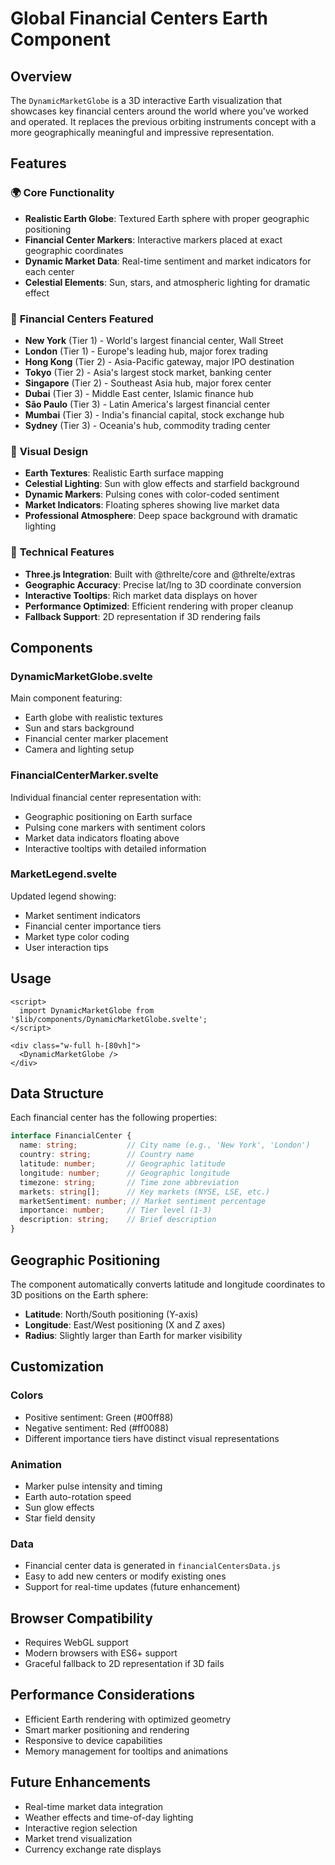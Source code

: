 # Global Financial Centers Earth Component

## Overview
The `DynamicMarketGlobe` is a 3D interactive Earth visualization that showcases key financial centers around the world where you've worked and operated. It replaces the previous orbiting instruments concept with a more geographically meaningful and impressive representation.

## Features

### 🌍 **Core Functionality**
- **Realistic Earth Globe**: Textured Earth sphere with proper geographic positioning
- **Financial Center Markers**: Interactive markers placed at exact geographic coordinates
- **Dynamic Market Data**: Real-time sentiment and market indicators for each center
- **Celestial Elements**: Sun, stars, and atmospheric lighting for dramatic effect

### 🏦 **Financial Centers Featured**
- **New York** (Tier 1) - World's largest financial center, Wall Street
- **London** (Tier 1) - Europe's leading hub, major forex trading
- **Hong Kong** (Tier 2) - Asia-Pacific gateway, major IPO destination
- **Tokyo** (Tier 2) - Asia's largest stock market, banking center
- **Singapore** (Tier 2) - Southeast Asia hub, major forex center
- **Dubai** (Tier 3) - Middle East center, Islamic finance hub
- **São Paulo** (Tier 3) - Latin America's largest financial center
- **Mumbai** (Tier 3) - India's financial capital, stock exchange hub
- **Sydney** (Tier 3) - Oceania's hub, commodity trading center

### 🎨 **Visual Design**
- **Earth Textures**: Realistic Earth surface mapping
- **Celestial Lighting**: Sun with glow effects and starfield background
- **Dynamic Markers**: Pulsing cones with color-coded sentiment
- **Market Indicators**: Floating spheres showing live market data
- **Professional Atmosphere**: Deep space background with dramatic lighting

### 🚀 **Technical Features**
- **Three.js Integration**: Built with @threlte/core and @threlte/extras
- **Geographic Accuracy**: Precise lat/lng to 3D coordinate conversion
- **Interactive Tooltips**: Rich market data displays on hover
- **Performance Optimized**: Efficient rendering with proper cleanup
- **Fallback Support**: 2D representation if 3D rendering fails

## Components

### DynamicMarketGlobe.svelte
Main component featuring:
- Earth globe with realistic textures
- Sun and stars background
- Financial center marker placement
- Camera and lighting setup

### FinancialCenterMarker.svelte
Individual financial center representation with:
- Geographic positioning on Earth surface
- Pulsing cone markers with sentiment colors
- Market data indicators floating above
- Interactive tooltips with detailed information

### MarketLegend.svelte
Updated legend showing:
- Market sentiment indicators
- Financial center importance tiers
- Market type color coding
- User interaction tips

## Usage

```svelte
<script>
  import DynamicMarketGlobe from '$lib/components/DynamicMarketGlobe.svelte';
</script>

<div class="w-full h-[80vh]">
  <DynamicMarketGlobe />
</div>
```

## Data Structure

Each financial center has the following properties:
```typescript
interface FinancialCenter {
  name: string;           // City name (e.g., 'New York', 'London')
  country: string;        // Country name
  latitude: number;       // Geographic latitude
  longitude: number;      // Geographic longitude
  timezone: string;       // Time zone abbreviation
  markets: string[];      // Key markets (NYSE, LSE, etc.)
  marketSentiment: number; // Market sentiment percentage
  importance: number;     // Tier level (1-3)
  description: string;    // Brief description
}
```

## Geographic Positioning

The component automatically converts latitude and longitude coordinates to 3D positions on the Earth sphere:
- **Latitude**: North/South positioning (Y-axis)
- **Longitude**: East/West positioning (X and Z axes)
- **Radius**: Slightly larger than Earth for marker visibility

## Customization

### Colors
- Positive sentiment: Green (#00ff88)
- Negative sentiment: Red (#ff0088)
- Different importance tiers have distinct visual representations

### Animation
- Marker pulse intensity and timing
- Earth auto-rotation speed
- Sun glow effects
- Star field density

### Data
- Financial center data is generated in `financialCentersData.js`
- Easy to add new centers or modify existing ones
- Support for real-time updates (future enhancement)

## Browser Compatibility
- Requires WebGL support
- Modern browsers with ES6+ support
- Graceful fallback to 2D representation if 3D fails

## Performance Considerations
- Efficient Earth rendering with optimized geometry
- Smart marker positioning and rendering
- Responsive to device capabilities
- Memory management for tooltips and animations

## Future Enhancements
- Real-time market data integration
- Weather effects and time-of-day lighting
- Interactive region selection
- Market trend visualization
- Currency exchange rate displays